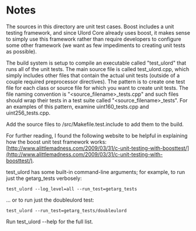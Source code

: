 # Notes
The sources in this directory are unit test cases.  Boost includes a
unit testing framework, and since Ulord Core already uses boost, it makes
sense to simply use this framework rather than require developers to
configure some other framework (we want as few impediments to creating
unit tests as possible).

The build system is setup to compile an executable called "test_ulord"
that runs all of the unit tests.  The main source file is called
test_ulord.cpp, which simply includes other files that contain the
actual unit tests (outside of a couple required preprocessor
directives).  The pattern is to create one test file for each class or
source file for which you want to create unit tests.  The file naming
convention is "<source_filename>_tests.cpp" and such files should wrap
their tests in a test suite called "<source_filename>_tests".  For an
examples of this pattern, examine uint160_tests.cpp and
uint256_tests.cpp.

Add the source files to /src/Makefile.test.include to add them to the build.

For further reading, I found the following website to be helpful in
explaining how the boost unit test framework works:
[http://www.alittlemadness.com/2009/03/31/c-unit-testing-with-boosttest/](http://www.alittlemadness.com/2009/03/31/c-unit-testing-with-boosttest/).

test_ulord has some built-in command-line arguments; for
example, to run just the getarg_tests verbosely:

    test_ulord --log_level=all --run_test=getarg_tests

... or to run just the doubleulord test:

    test_ulord --run_test=getarg_tests/doubleulord

Run  test_ulord --help   for the full list.

